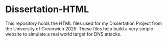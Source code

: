 # Dissertation-HTML
This repository holds the HTML files used for my Dissertation Project from the University of Greenwich 2025. These files help build a very simple website to simulate a real world target for DNS attacks.
